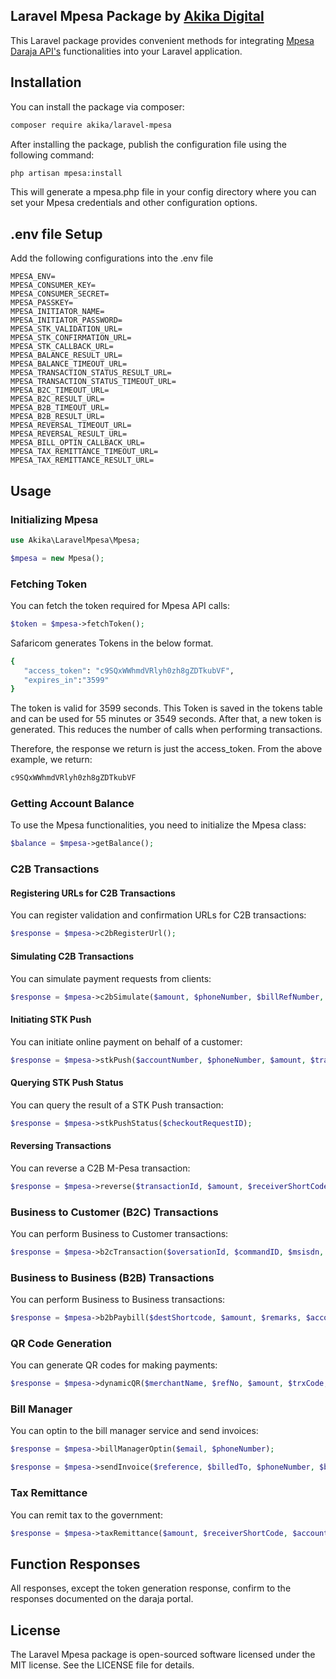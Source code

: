 ## Laravel Mpesa Package by [Akika Digital](https://akika.digital)

This Laravel package provides convenient methods for integrating [Mpesa Daraja API's](https://developer.safaricom.co.ke/APIs) functionalities into your Laravel application.

## Installation

You can install the package via composer:

```bash
composer require akika/laravel-mpesa
```

After installing the package, publish the configuration file using the following command:

```bash
php artisan mpesa:install
```

This will generate a mpesa.php file in your config directory where you can set your Mpesa credentials and other configuration options.

## .env file Setup

Add the following configurations into the .env file

```
MPESA_ENV=
MPESA_CONSUMER_KEY=
MPESA_CONSUMER_SECRET=
MPESA_PASSKEY=
MPESA_INITIATOR_NAME=
MPESA_INITIATOR_PASSWORD=
MPESA_STK_VALIDATION_URL=
MPESA_STK_CONFIRMATION_URL=
MPESA_STK_CALLBACK_URL=
MPESA_BALANCE_RESULT_URL=
MPESA_BALANCE_TIMEOUT_URL=
MPESA_TRANSACTION_STATUS_RESULT_URL=
MPESA_TRANSACTION_STATUS_TIMEOUT_URL=
MPESA_B2C_TIMEOUT_URL=
MPESA_B2C_RESULT_URL=
MPESA_B2B_TIMEOUT_URL=
MPESA_B2B_RESULT_URL=
MPESA_REVERSAL_TIMEOUT_URL=
MPESA_REVERSAL_RESULT_URL=
MPESA_BILL_OPTIN_CALLBACK_URL=
MPESA_TAX_REMITTANCE_TIMEOUT_URL=
MPESA_TAX_REMITTANCE_RESULT_URL=
```

## Usage

### Initializing Mpesa

```php
use Akika\LaravelMpesa\Mpesa;

$mpesa = new Mpesa();
```

### Fetching Token

You can fetch the token required for Mpesa API calls:

```php
$token = $mpesa->fetchToken();
```

Safaricom generates Tokens in the below format.

```bash
{
   "access_token": "c9SQxWWhmdVRlyh0zh8gZDTkubVF",
   "expires_in":"3599"
}
```

The token is valid for 3599 seconds. This Token is saved in the tokens table and can be used for 55 minutes or 3549 seconds. After that, a new token is generated. This reduces the number of calls when performing transactions.

Therefore, the response we return is just the access_token. From the above example, we return:

```bash
c9SQxWWhmdVRlyh0zh8gZDTkubVF
```

### Getting Account Balance

To use the Mpesa functionalities, you need to initialize the Mpesa class:

```php
$balance = $mpesa->getBalance();
```

### C2B Transactions

#### Registering URLs for C2B Transactions

You can register validation and confirmation URLs for C2B transactions:

```php
$response = $mpesa->c2bRegisterUrl();
```

#### Simulating C2B Transactions

You can simulate payment requests from clients:

```php
$response = $mpesa->c2bSimulate($amount, $phoneNumber, $billRefNumber, $commandID);
```

#### Initiating STK Push

You can initiate online payment on behalf of a customer:

```php
$response = $mpesa->stkPush($accountNumber, $phoneNumber, $amount, $transactionDesc);
```

#### Querying STK Push Status

You can query the result of a STK Push transaction:

```php
$response = $mpesa->stkPushStatus($checkoutRequestID);
```

#### Reversing Transactions

You can reverse a C2B M-Pesa transaction:

```php
$response = $mpesa->reverse($transactionId, $amount, $receiverShortCode, $remarks);
```

### Business to Customer (B2C) Transactions

You can perform Business to Customer transactions:

```php
$response = $mpesa->b2cTransaction($oversationId, $commandID, $msisdn, $amount, $remarks, $ocassion);
```

### Business to Business (B2B) Transactions

You can perform Business to Business transactions:

```php
$response = $mpesa->b2bPaybill($destShortcode, $amount, $remarks, $accountNumber, $requester);
```

### QR Code Generation

You can generate QR codes for making payments:

```php
$response = $mpesa->dynamicQR($merchantName, $refNo, $amount, $trxCode, $cpi, $size);
```

### Bill Manager

You can optin to the bill manager service and send invoices:

```php
$response = $mpesa->billManagerOptin($email, $phoneNumber);

$response = $mpesa->sendInvoice($reference, $billedTo, $phoneNumber, $billingPeriod, $invoiceName, $dueDate, $amount, $items);
```

### Tax Remittance

You can remit tax to the government:

```php
$response = $mpesa->taxRemittance($amount, $receiverShortCode, $accountReference, $remarks);
```

## Function Responses

All responses, except the token generation response, confirm to the responses documented on the daraja portal.

## License

The Laravel Mpesa package is open-sourced software licensed under the MIT license. See the LICENSE file for details.
